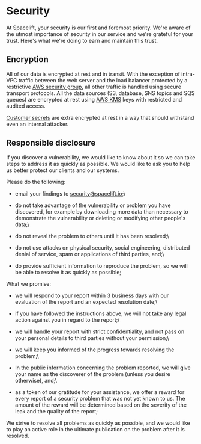 # Security

At Spacelift, your security is our first and foremost priority. We're aware of the utmost importance of security in our service and we're grateful for your trust. Here's what we're doing to earn and maintain this trust.

## Encryption

All of our data is encrypted at rest and in transit. With the exception of intra-VPC traffic between the web server and the load balancer protected by a restrictive [AWS security group](https://docs.aws.amazon.com/vpc/latest/userguide/VPC\_SecurityGroups.html), all other traffic is handled using secure transport protocols. All the data sources (S3, database, SNS topics and SQS queues) are encrypted at rest using [AWS KMS](https://aws.amazon.com/kms/) keys with restricted and audited access.

[Customer secrets](../concepts/configuration/environment.md#a-note-on-visibility) are extra encrypted at rest in a way that should withstand even an internal attacker.

## Responsible disclosure

If you discover a vulnerability, we would like to know about it so we can take steps to address it as quickly as possible. We would like to ask you to help us better protect our clients and our systems.

Please do the following:

* email your findings to [security@spacelift.io](mailto:security@spacelift.io);\

* do not take advantage of the vulnerability or problem you have discovered, for example by downloading more data than necessary to demonstrate the vulnerability or deleting or modifying other people's data;\

* do not reveal the problem to others until it has been resolved;\

* do not use attacks on physical security, social engineering, distributed denial of service, spam or applications of third parties, and;\

* do provide sufficient information to reproduce the problem, so we will be able to resolve it as quickly as possible;

What we promise:

* we will respond to your report within 3 business days with our evaluation of the report and an expected resolution date;\

* if you have followed the instructions above, we will not take any legal action against you in regard to the report;\

* we will handle your report with strict confidentiality, and not pass on your personal details to third parties without your permission;\

* we will keep you informed of the progress towards resolving the problem;\

* In the public information concerning the problem reported, we will give your name as the discoverer of the problem (unless you desire otherwise), and;\

* as a token of our gratitude for your assistance, we offer a reward for every report of a security problem that was not yet known to us. The amount of the reward will be determined based on the severity of the leak and the quality of the report;

We strive to resolve all problems as quickly as possible, and we would like to play an active role in the ultimate publication on the problem after it is resolved.
